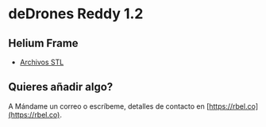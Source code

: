 # deDrones Reddy 1.2

## Helium Frame

* [Archivos STL](Helium/STL)

## Quieres añadir algo?

A Mándame un correo o escríbeme, detalles de contacto en [https://rbel.co](https://rbel.co).
